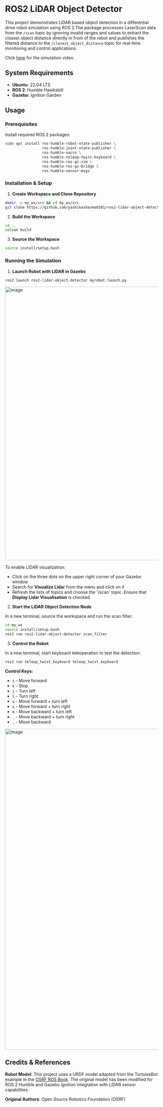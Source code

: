 # ROS2 LiDAR Object Detector
This project demonstrates LiDAR based object detection in a differential drive robot simulation using ROS 2.The package processes LaserScan data from the `/scan` topic by ignoring invalid ranges and values to extract the closest object distance directly in front of the robot and publishes the filtered distance to the `/closest_object_distance` topic for real-time monitoring and control applications.

Click [here](https://youtu.be/wR66sn73yjY) for the simulation video.

## System Requirements
- **Ubuntu**: 22.04 LTS
- **ROS 2**: Humble Hawksbill
- **Gazebo**: Ignition Garden

## Usage

### Prerequisites
Install required ROS 2 packages:
```bash
sudo apt install ros-humble-robot-state-publisher \
                 ros-humble-joint-state-publisher \
                 ros-humble-xacro \
                 ros-humble-teleop-twist-keyboard \
                 ros-humble-ros-gz-sim \
                 ros-humble-ros-gz-bridge \
                 ros-humble-sensor-msgs
```

### Installation & Setup
1. **Create Workspace and Clone Repository**
```bash
mkdir -p my_ws/src && cd my_ws/src
git clone https://github.com/yashikasharma0301/ros2-lidar-object-detector.git
```

2. **Build the Workspace**
```bash
cd ..
colcon build
```

3. **Source the Workspace**
```bash
source install/setup.bash
```

### Running the Simulation

1. **Launch Robot with LIDAR in Gazebo**
```bash
ros2 launch ros2-lidar-object-detector myrobot.launch.py
```
<img width="1020" height="900" alt="image" src="https://github.com/user-attachments/assets/79334c0b-150d-43c4-8764-eb47e342b401" />

To enable LIDAR visualization:
- Click on the three dots on the upper right corner of your Gazebo window
- Search for **Visualize Lidar** from the menu and click on it
- Refresh the lists of topics and choose the '/scan' topic. Ensure that **Display Lidar Visualisation** is checked.

2. **Start the LiDAR Object Detection Node**

In a new terminal, source the workspace and run the scan filter:
```bash
cd my_ws
source install/setup.bash
ros2 run ros2-lidar-object-detector scan_filter
```

3. **Control the Robot**

In a new terminal, start keyboard teleoperation to test the detection:
```bash
ros2 run teleop_twist_keyboard teleop_twist_keyboard
```

**Control Keys:**
- `i` - Move forward
- `k` - Stop
- `j` - Turn left  
- `l` - Turn right
- `u` - Move forward + turn left
- `o` - Move forward + turn right
- `m` - Move backward + turn left
- `.` - Move backward + turn right
- `,` - Move backward
<img width="1854" height="1056" alt="image" src="https://github.com/user-attachments/assets/f22c26f8-b646-4669-9b7a-49c361c99c2b" />


## Credits & References
**Robot Model**: This project uses a URDF model adapted from the TortoiseBot example in the [OSRF ROS Book](https://github.com/osrf/rosbook/blob/master/code/tortoisebot/tortoisebot.urdf). The original model has been modified for ROS 2 Humble and Gazebo Ignition integration with LIDAR sensor capabilities.

**Original Authors**: Open Source Robotics Foundation (OSRF)
